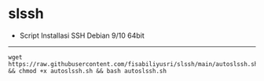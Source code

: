 # slssh


* Script Installasi SSH Debian 9/10 64bit
--------
```
wget https://raw.githubusercontent.com/fisabiliyusri/slssh/main/autoslssh.sh && chmod +x autoslssh.sh && bash autoslssh.sh
```
